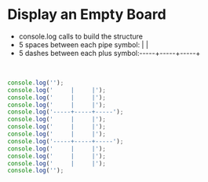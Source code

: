 # Display an Empty Board

- console.log calls to build the structure
- 5 spaces between each pipe symbol:     |     |
- 5 dashes between each plus symbol:-----+-----+-----+

<br>

```JavaScript
console.log('');
console.log('     |     |');
console.log('     |     |');
console.log('     |     |');
console.log('-----+-----+-----');
console.log('     |     |');
console.log('     |     |');
console.log('     |     |');
console.log('-----+-----+-----');
console.log('     |     |');
console.log('     |     |');
console.log('     |     |');
console.log('');
```

